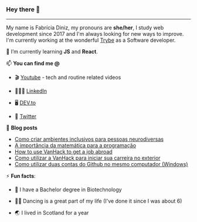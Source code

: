 ### Hey there 👋

****

My name is Fabrícia Diniz, my pronouns are **she/her**, I study web development since 2017 and I'm always looking for new ways to improve. I'm currently working at the wonderful [Trybe](https://www.betrybe.com) as a Software developer.

🌱 I’m currently learning **JS** and **React**.

📫 **You can find me @**

  - 🎬 [Youtube](http://youtube.com/c/nomadcodemist) - tech and routine related videos 
  
  - 👩🏼‍💻 [LinkedIn](https://www.linkedin.com/in/fabricia-diniz/)
  
  - 🖥 [DEV.to](https://dev.to/fabriciadiniz)
  
  - 🐣 [Twitter](http://twitter.com/fabrciadiniz)

📜 **Blog posts**

 <!-- BLOG-POST-LIST:START -->
- [Como criar ambientes inclusivos para pessoas neurodiversas](https://dev.to/fabriciadiniz/como-criar-ambientes-inclusivos-para-pessoas-neurodiversas-596n)
- [A importância da matemática para a programação](https://dev.to/fabriciadiniz/a-importancia-da-matematica-para-a-programacao-329e)
- [How to use VanHack to get a job abroad](https://dev.to/fabriciadiniz/how-to-use-vanhack-to-get-a-job-abroad-f17)
- [Como utilizar a VanHack para iniciar sua carreira no exterior](https://dev.to/fabriciadiniz/como-utilizar-a-vanhack-para-iniciar-sua-carreira-no-exterior-4c3d)
- [Como utilizar duas contas do Github no mesmo computador (Windows)](https://dev.to/fabriciadiniz/como-utilizar-duas-contas-do-github-no-mesmo-computador-windows-2348)
<!-- BLOG-POST-LIST:END -->

⚡ **Fun facts**:

- 🦠 I have a Bachelor degree in Biotechnology

- 💃🏼 Dancing is a great part of my life (I've done it since I was about 6)

- 🌏 I lived in Scotland for a year
